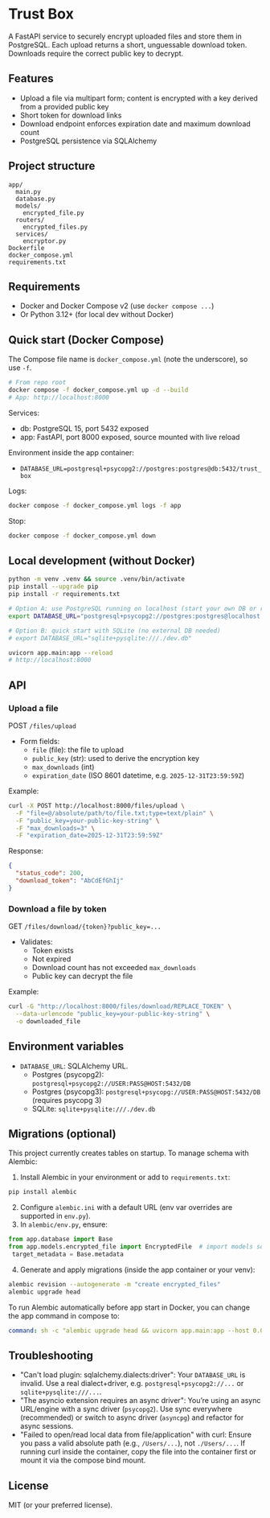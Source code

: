 # Trust Box

A FastAPI service to securely encrypt uploaded files and store them in PostgreSQL. Each upload returns a short, unguessable download token. Downloads require the correct public key to decrypt.

## Features
- Upload a file via multipart form; content is encrypted with a key derived from a provided public key
- Short token for download links
- Download endpoint enforces expiration date and maximum download count
- PostgreSQL persistence via SQLAlchemy

## Project structure
```
app/
  main.py
  database.py
  models/
    encrypted_file.py
  routers/
    encrypted_files.py
  services/
    encryptor.py
Dockerfile
docker_compose.yml
requirements.txt
```

## Requirements
- Docker and Docker Compose v2 (use `docker compose ...`)
- Or Python 3.12+ (for local dev without Docker)

## Quick start (Docker Compose)
The Compose file name is `docker_compose.yml` (note the underscore), so use `-f`.

```bash
# From repo root
docker compose -f docker_compose.yml up -d --build
# App: http://localhost:8000
```

Services:
- db: PostgreSQL 15, port 5432 exposed
- app: FastAPI, port 8000 exposed, source mounted with live reload

Environment inside the app container:
- `DATABASE_URL=postgresql+psycopg2://postgres:postgres@db:5432/trust_box`

Logs:
```bash
docker compose -f docker_compose.yml logs -f app
```

Stop:
```bash
docker compose -f docker_compose.yml down
```

## Local development (without Docker)
```bash
python -m venv .venv && source .venv/bin/activate
pip install --upgrade pip
pip install -r requirements.txt

# Option A: use PostgreSQL running on localhost (start your own DB or run: docker compose -f docker_compose.yml up -d db)
export DATABASE_URL="postgresql+psycopg2://postgres:postgres@localhost:5432/trust_box"

# Option B: quick start with SQLite (no external DB needed)
# export DATABASE_URL="sqlite+pysqlite:///./dev.db"

uvicorn app.main:app --reload
# http://localhost:8000
```

## API
### Upload a file
POST `/files/upload`
- Form fields:
  - `file` (file): the file to upload
  - `public_key` (str): used to derive the encryption key
  - `max_downloads` (int)
  - `expiration_date` (ISO 8601 datetime, e.g. `2025-12-31T23:59:59Z`)

Example:
```bash
curl -X POST http://localhost:8000/files/upload \
  -F "file=@/absolute/path/to/file.txt;type=text/plain" \
  -F "public_key=your-public-key-string" \
  -F "max_downloads=3" \
  -F "expiration_date=2025-12-31T23:59:59Z"
```
Response:
```json
{
  "status_code": 200,
  "download_token": "AbCdEfGhIj" 
}
```

### Download a file by token
GET `/files/download/{token}?public_key=...`

- Validates:
  - Token exists
  - Not expired
  - Download count has not exceeded `max_downloads`
  - Public key can decrypt the file

Example:
```bash
curl -G "http://localhost:8000/files/download/REPLACE_TOKEN" \
  --data-urlencode "public_key=your-public-key-string" \
  -o downloaded_file
```

## Environment variables
- `DATABASE_URL`: SQLAlchemy URL.
  - Postgres (psycopg2): `postgresql+psycopg2://USER:PASS@HOST:5432/DB`
  - Postgres (psycopg3): `postgresql+psycopg://USER:PASS@HOST:5432/DB` (requires psycopg 3)
  - SQLite: `sqlite+pysqlite:///./dev.db`

## Migrations (optional)
This project currently creates tables on startup. To manage schema with Alembic:
1) Install Alembic in your environment or add to `requirements.txt`:
```bash
pip install alembic
```
2) Configure `alembic.ini` with a default URL (env var overrides are supported in `env.py`).
3) In `alembic/env.py`, ensure:
```python
from app.database import Base
from app.models.encrypted_file import EncryptedFile  # import models so metadata is populated
 target_metadata = Base.metadata
```
4) Generate and apply migrations (inside the app container or your venv):
```bash
alembic revision --autogenerate -m "create encrypted_files"
alembic upgrade head
```

To run Alembic automatically before app start in Docker, you can change the app command in compose to:
```yaml
command: sh -c "alembic upgrade head && uvicorn app.main:app --host 0.0.0.0 --port 8000 --reload"
```

## Troubleshooting
- "Can't load plugin: sqlalchemy.dialects:driver": Your `DATABASE_URL` is invalid. Use a real dialect+driver, e.g. `postgresql+psycopg2://...` or `sqlite+pysqlite:///...`.
- "The asyncio extension requires an async driver": You’re using an async URL/engine with a sync driver (`psycopg2`). Use sync everywhere (recommended) or switch to async driver (`asyncpg`) and refactor for async sessions.
- "Failed to open/read local data from file/application" with curl: Ensure you pass a valid absolute path (e.g., `/Users/...`), not `./Users/...`. If running curl inside the container, copy the file into the container first or mount it via the compose bind mount.

## License
MIT (or your preferred license).
